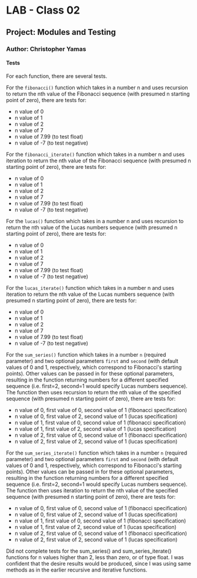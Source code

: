 # LAB - Class 02

## Project: Modules and Testing

### Author: Christopher Yamas

#### Tests

For each function, there are several tests.

For the `fibonacci()` function which takes in a number n and uses recursion to return the nth value of the Fibonacci sequence (with presumed n starting point of zero), there are tests for:

- n value of 0
- n value of 1
- n value of 2
- n value of 7
- n value of 7.99 (to test float)
- n value of -7 (to test negative)

For the `fibonacci_iterate()` function which takes in a number n and uses iteration to return the nth value of the Fibonacci sequence (with presumed n starting point of zero), there are tests for:

- n value of 0
- n value of 1
- n value of 2
- n value of 7
- n value of 7.99 (to test float)
- n value of -7 (to test negative)

For the `lucas()` function which takes in a number n and uses recursion to return the nth value of the Lucas numbers sequence (with presumed n starting point of zero), there are tests for:

- n value of 0
- n value of 1
- n value of 2
- n value of 7
- n value of 7.99 (to test float)
- n value of -7 (to test negative)

For the `lucas_iterate()` function which takes in a number n and uses iteration to return the nth value of the Lucas numbers sequence (with presumed n starting point of zero), there are tests for:

- n value of 0
- n value of 1
- n value of 2
- n value of 7
- n value of 7.99 (to test float)
- n value of -7 (to test negative)

For the `sum_series()` function which takes in a number `n` (required parameter) and two optional parameters `first` and `second` (with default values of 0 and 1, respectively, which correspond to Fibonacci's starting points). Other values can be passed in for these optional parameters, resulting in the function returning numbers for a different specified sequence (i.e. first=2, second=1 would specify Lucas numbers sequence). The function then uses recursion to return the nth value of the specified sequence (with presumed n starting point of zero), there are tests for:

- n value of 0, first value of 0, second value of 1 (fibonacci specification)
- n value of 0, first value of 2, second value of 1 (lucas specification)
- n value of 1, first value of 0, second value of 1 (fibonacci specification)
- n value of 1, first value of 2, second value of 1 (lucas specification)
- n value of 2, first value of 0, second value of 1 (fibonacci specification)
- n value of 2, first value of 2, second value of 1 (lucas specification)


For the `sum_series_iterate()` function which takes in a number `n` (required parameter) and two optional parameters `first` and `second` (with default values of 0 and 1, respectively, which correspond to Fibonacci's starting points). Other values can be passed in for these optional parameters, resulting in the function returning numbers for a different specified sequence (i.e. first=2, second=1 would specify Lucas numbers sequence). The function then uses iteration to return the nth value of the specified sequence (with presumed n starting point of zero), there are tests for:

- n value of 0, first value of 0, second value of 1 (fibonacci specification)
- n value of 0, first value of 2, second value of 1 (lucas specification)
- n value of 1, first value of 0, second value of 1 (fibonacci specification)
- n value of 1, first value of 2, second value of 1 (lucas specification)
- n value of 2, first value of 0, second value of 1 (fibonacci specification)
- n value of 2, first value of 2, second value of 1 (lucas specification)

Did not complete tests for the sum_series() and sum_series_iterate() functions for n values higher than 2, less than zero, or of type float. I was confident that the desire results would be produced, since I was using same methods as in the earlier recursive and iterative functions.
